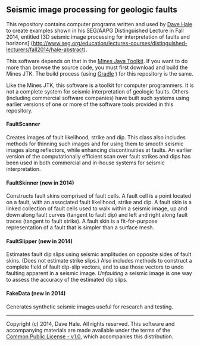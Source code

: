 ## Seismic image processing for geologic faults

This repository contains computer programs written and used by 
[Dave Hale](http://inside.mines.edu/~dhale) 
to create examples shown in his SEG/AAPG Distinguished Lecture in Fall 2014,
entitled 
[3D seismic image processing for interpretation of faults and horizons]
(http://www.seg.org/education/lectures-courses/distinguished-lecturers/fall2014/hale-abstract).

This software depends on that in the [Mines Java
Toolkit](https://github.com/dhale/jtk/). If you want to do more than browse
the source code, you must first download and build the Mines JTK. The build
process (using [Gradle](http://www.gradle.org) ) for this repository is the
same.

Like the Mines JTK, this software is a toolkit for computer programmers. It is
not a complete system for seismic interpretation of geologic faults. Others
(including commercial software companies) have built such systems using
earlier versions of one or more of the software tools provided in this
repository.

#### FaultScanner
Creates images of fault likelihood, strike and dip. This class also includes
methods for thinning such images and for using them to smooth seismic images
along reflectors, while enhancing discontinuities at faults. An earlier
version of the computationally efficient scan over fault strikes and dips has
been used in both commercial and in-house systems for seismic interpretation.

#### FaultSkinner (new in 2014)
Constructs fault skins comprised of fault cells. A fault cell is a point
located on a fault, with an associated fault likelihood, strike and dip. A
fault skin is a linked collection of fault cells used to walk within a seismic
image, up and down along fault curves (tangent to fault dip) and left and
right along fault traces (tangent to fault strike). A fault skin is a
fit-for-purpose representation of a fault that is simpler than a surface mesh.

#### FaultSlipper (new in 2014)
Estimates fault dip slips using seismic amplitudes on opposite sides of fault
skins. (Does not estimate strike slips.) Also includes methods to construct a
complete field of fault dip-slip vectors, and to use those vectors to undo
faulting apparent in a seismic image. *Unfaulting* a seismic image is one way
to assess the accuracy of the estimated dip slips.

#### FakeData (new in 2014)
Generates synthetic seismic images useful for research and testing.

---
Copyright (c) 2014, Dave Hale. All rights reserved.
This software and accompanying materials are made available under the terms of
the [Common Public License - v1.0](http://www.eclipse.org/legal/cpl-v10.html),
which accompanies this distribution.
